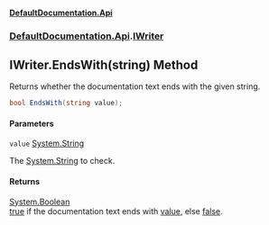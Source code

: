 #### [DefaultDocumentation\.Api](../../../index.md 'index')
### [DefaultDocumentation\.Api](../../../index.md#DefaultDocumentation.Api 'DefaultDocumentation\.Api').[IWriter](index.md 'DefaultDocumentation\.Api\.IWriter')

## IWriter\.EndsWith\(string\) Method

Returns whether the documentation text ends with the given string\.

```csharp
bool EndsWith(string value);
```
#### Parameters

<a name='DefaultDocumentation.Api.IWriter.EndsWith(string).value'></a>

`value` [System\.String](https://docs.microsoft.com/en-us/dotnet/api/System.String 'System\.String')

The [System\.String](https://docs.microsoft.com/en-us/dotnet/api/System.String 'System\.String') to check\.

#### Returns
[System\.Boolean](https://docs.microsoft.com/en-us/dotnet/api/System.Boolean 'System\.Boolean')  
[true](https://docs.microsoft.com/en-us/dotnet/csharp/language-reference/builtin-types/bool 'https://docs\.microsoft\.com/en\-us/dotnet/csharp/language\-reference/builtin\-types/bool') if the documentation text ends with [value](EndsWith(string).md#DefaultDocumentation.Api.IWriter.EndsWith(string).value 'DefaultDocumentation\.Api\.IWriter\.EndsWith\(string\)\.value'), else [false](https://docs.microsoft.com/en-us/dotnet/csharp/language-reference/builtin-types/bool 'https://docs\.microsoft\.com/en\-us/dotnet/csharp/language\-reference/builtin\-types/bool')\.
